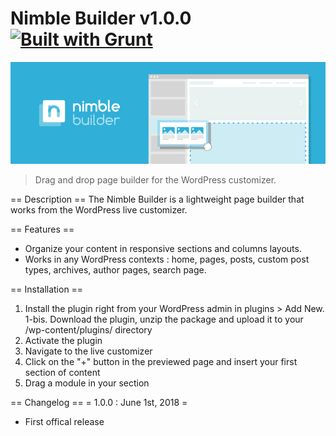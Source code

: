 # Nimble Builder v1.0.0 [![Built with Grunt](https://cdn.gruntjs.com/builtwith.png)](http://gruntjs.com/)
![Nimble Builder](/nimble.jpg)

> Drag and drop page builder for the WordPress customizer.

== Description ==
The Nimble Builder is a lightweight page builder that works from the WordPress live customizer.

== Features ==
* Organize your content in responsive sections and columns layouts.
* Works in any WordPress contexts : home, pages, posts, custom post types, archives, author pages, search page.

== Installation ==
1. Install the plugin right from your WordPress admin in plugins > Add New.
1-bis. Download the plugin, unzip the package and upload it to your /wp-content/plugins/ directory
2. Activate the plugin
3. Navigate to the live customizer
4. Click on the "+" button in the previewed page and insert your first section of content
5. Drag a module in your section

== Changelog ==
= 1.0.0 : June 1st, 2018 =
* First offical release
